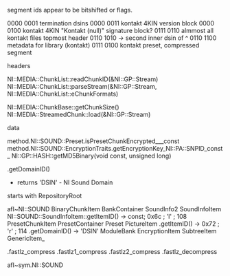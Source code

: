 segment ids appear to be bitshifted or flags.

0000 0001 termination dsins
0000 0011 kontakt 4KIN version block
0000 0100 kontakt 4KIN "Kontakt (null)" signature block?
0111 0110 almmost all kontakt files topmost header
0110 1010 -> second inner dsin of ^
0110 1100 metadata for library (kontakt)
0111 0100 kontakt preset, compressed segment

headers

NI::MEDIA::ChunkList::readChunkID(&NI::GP::Stream)
NI::MEDIA::ChunkList::parseStream(&NI::GP::Stream, NI::MEDIA::ChunkList::eChunkFormats)

NI::MEDIA::ChunkBase::getChunkSize()
NI::MEDIA::StreamedChunk::load(&NI::GP::Stream)

data

method.NI::SOUND::Preset.isPresetChunkEncrypted___const
method.NI::SOUND::EncryptionTraits.getEncryptionKey_NI::PA::SNPID_const_
NI::GP::HASH::getMD5Binary(void const, unsigned long)

.getDomainID()
  - returns 'DSIN' - NI Sound Domain

starts with RepositoryRoot

afl~NI::SOUND
  BinaryChunkItem
  BankContainer
  SoundInfo2
  SoundInfoItem
    NI::SOUND::SoundInfoItem::getItemID() -> const;
      0x6c ; 'l' ; 108
  PresetChunkItem
  PresetContainer
  Preset
  PictureItem
    .getItemID() -> 0x72 ; 'r' ; 114
    .getDomainID() -> 'DSIN'
  ModuleBank
  EncryptionItem
  SubtreeItem
  GenericItem_

  .fastlz_compress
  .fastlz1_compress
  .fastlz2_compress
  .fastlz_decompress

afl~sym.NI::SOUND

